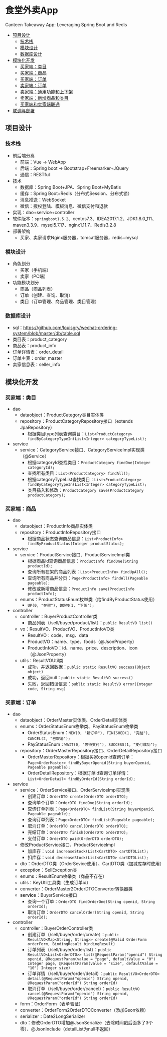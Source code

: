 # 食堂外卖App
Canteen Takeaway App: Leveraging Spring Boot and Redis

- [项目设计](#项目设计)
    - [技术栈](#技术栈)
    - [模块设计](#模块设计)
    - [数据库设计](#数据库设计)
- [模块化开发](#模块化开发)
    - [买家端：类目](#买家端：类目)
    - [买家端：商品](#买家端：商品)
    - [买家端：订单](#买家端：订单)
    - [卖家端：订单](#卖家端：订单)
    - [卖家端：通用功能和上下架](#卖家端：通用功能和上下架)
    - [卖家端：新增商品和类目](#卖家端：新增商品和类目)
    - [买家端和卖家端联通](#买家端和卖家端联通)
- [联调与部署](#联调与部署)


## 项目设计
### 技术栈
- 前后端分离
    - 前端：Vue -> WebApp
    - 后端：Spring boot -> Bootstrap+Freemarker+JQuery
    - 通信：RESTful
- 技术
    - 数据库：Spring Boot+JPA、Spring Boot+MyBatis
    - 缓存：Spring Boot+Redis（分布式Session、分布式锁）
    - 消息推送：WebSocket
    - 微信：授权登陆、模板消息、微信支付和退款
- 实现：dao+service+controller
- 软件版本：`springboot1.5.2`、centos7.3、IDEA2017.1.2、JDK1.8.0_111、maven3.3.9、mysql5.7.17、nginx1.11.7、Redis3.2.8
- 部署架构
    - 买家、卖家请求Nginx服务器，tomcat服务器，redis+mysql

### 模块设计
- 角色划分
    - 买家（手机端）
    - 卖家（PC端）
- 功能模块划分
    - 商品（商品列表）
    - 订单（创建、查询、取消）
    - 类目（订单管理、商品管理、类目管理）


### 数据库设计
- sql：https://github.com/louisgry/wechat-ordering-system/blob/master/db/table.sql
- 类目表：product_category
- 商品表：product_info
- 订单详情表：order_detail
- 订单主表：order_master
- 卖家信息表：seller_info 

## 模块化开发
### 买家端：类目
- dao
    - dataobject：ProductCategory类目实体类
    - repository：ProductCategoryRepository接口（extends JpaRepository）
        - 根据类目type列表查询类目：`List<ProductCategory> findByCategoryTypeIn(List<Integer> categoryTypeList);`
- service
    - service：CategoryService接口、CategoryServiceImpl实现类（@Service）
        - 根据categoryId查找类目：`ProductCategory findOne(Integer categoryId);`
        - 查找所有类目：`List<ProductCategory> findAll();`
        - 根据categoryTypeList查找类目：`List<ProductCategory> findByCategoryTypeIn(List<Integer> categoryTypeList);`
        - 类目插入和修改：`ProductCategory save(ProductCategory productCategory);`

### 买家端：商品
- dao
    - dataobject：ProductInfo商品实体类
    - repository：ProductInfoRepository接口
        - 根据商品状态查询商品信息：`List<ProductInfo> findByProductStatus(Integer productStatus);`
- service
    - service：ProductService接口、ProductServiceImpl类
        - 根据商品id查询商品信息：`ProductInfo findOne(String productId);`
        - 查询所有在架的商品列表：`List<ProductInfo> findUpAll();`
        - 查询所有商品并分页：`Page<ProductInfo> findAll(Pageable pageable);`
        - 修改或新增商品信息：`ProductInfo save(ProductInfo productInfo);`
    - enums：ProductStatusEnum枚举类（给findByProductStatus使用）
        - `UP(0, "在架"), DOWN(1, "下架");`
- controller
    - controller：BuyerProductController类
        - 商品列表（/sell/buyer/product/list）：`public ResultVO list()`
    - vo：ResultVO、ProductVO、ProductInfoVO类
        - ResultVO：code、msg、data
        - ProductVO：name、type、foods（@JsonProperty）
        - ProductInfoVO：id、name、price、description、icon（@JsonProperty）
    - utils：ResultVOUtil类
        - 成功，并返回数据：`public static ResultVO success(Object object)`
        - 成功，返回null：`public static ResultVO success()`
        - 失败，返回错误信息：`public static ResultVO error(Integer code, String msg)`


### 买家端：订单
- dao
    - dataobject：OrderMaster实体类、OrderDetail实体类
    - enums：OrderStatusEnum枚举类、PayStatusEnum枚举类
        - OrderStatusEnum：`NEW(0, "新订单"), FINISHED(1, "完结"), CANCEL(2, "已取消");`
        - PayStatusEnum：`WAIT(0, "等待支付"), SUCCESS(1, "支付成功");`
    - repository：OrderMasterRepository接口、OrderDetailRepository接口
        - OrderMasterRepository：根据买家openid查询订单：`Page<OrderMaster> findByBuyerOpenid(String buyerOpenid, Pageable pageable);`
        - OrderDetailRepository：根据订单id查询订单详情：`List<OrderDetail> findByOrderId(String orderId);`
- service
    - service：OrderService接口、OrderServiceImpl实现类
        - 创建订单：`OrderDTO create(OrderDTO orderDTO);`
        - 查询单个订单：`OrderDTO findOne(String orderId);`
        - 查询订单列表：`Page<OrderDTO> findList(String buyerOpenid, Pageable pageable);`
        - 查询订单列表：`Page<OrderDTO> findList(Pageable pageable);`
        - 取消订单：`OrderDTO cancel(OrderDTO orderDTO);`
        - 完结订单：`OrderDTO finish(OrderDTO orderDTO);`
        - 支付订单：`OrderDTO paid(OrderDTO orderDTO);`
    - 修改ProductService接口、ProductServiceImpl
        - 加库存：`void increaseStock(List<CartDTO> cartDTOList);`
        - 扣库存：`void decreaseStock(List<CartDTO> cartDTOList);`
    - dto：OrderDTO类（OrderSevice使用）、CartDTO类（加减库存时使用）
    - exception：SellException类
    - enums：ResultEnum枚举类（商品不存在）
    - utils：KeyUtil工具类（生成订单id）
    - converter：OrderMaster2OrderDTOConverter转换器类
    - **service**：BuyerService接口
        - 查询一个订单：`OrderDTO findOrderOne(String openid, String orderId);`
        - 取消订单：`OrderDTO cancelOrder(String openid, String orderId);`
- controller
    - controller：BuyerOrderController类
        - 创建订单（/sell/buyer/order/create）：`public ResultVO<Map<String, String>> create(@Valid OrderForm orderForm, BindingResult bindingResult)`
        - 订单列表（/sell/buyer/order/list）：`public ResultVO<List<OrderDTO>> list(@RequestParam("openid") String openid, @RequestParam(value = "page", defaultValue = "0") Integer page, @RequestParam(value = "size", defaultValue = "10") Integer size) `
        - 订单详情（/sell/buyer/order/detail）：`public ResultVO<OrderDTO> detail(@RequestParam("openid") String openid, @RequestParam("orderId") String orderId)`
        - 取消订单（/sell/buyer/order/cancel）：`public ResultVO cancel(@RequestParam("openid") String openid, @RequestParam("orderId") String orderId)`
    - form：OrderForm（表单验证）
    - converter：OrderForm2OrderDTOConverter（添加Gson依赖）
    - serializer：Date2LongSerializer
    - dto：修改OrderDTO增加@JsonSerialize（去除时间戳后面多了3个零）、@JsonInclude（detailList为null不返回）